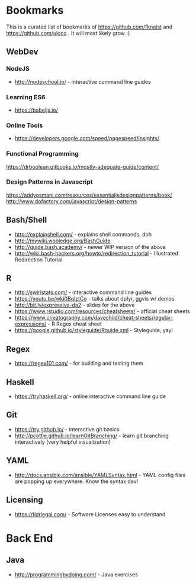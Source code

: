 # Bookmarks

This is a curated list of bookmarks of https://github.com/fkneist and https://github.com/uloco . It will most likely grow :)

## WebDev
### NodeJS
* http://nodeschool.io/ - interactive command line guides

### Learning ES6
* https://babeljs.io/

### Online Tools
* https://developers.google.com/speed/pagespeed/insights/

### Functional Programming
https://drboolean.gitbooks.io/mostly-adequate-guide/content/

### Design Patterns in Javascript
https://addyosmani.com/resources/essentialjsdesignpatterns/book/  
http://www.dofactory.com/javascript/design-patterns

## Bash/Shell
* http://explainshell.com/ - explains shell commands, doh
* http://mywiki.wooledge.org/BashGuide 
* http://guide.bash.academy/ - newer WIP version of the above
* http://wiki.bash-hackers.org/howto/redirection_tutorial - Illustrated Redirection Tutorial

## R
* http://swirlstats.com/ - interactive command line guides
* https://youtu.be/wki0BqlztCo - talks about dplyr, ggvis w/ demos
* http://bit.ly/expressive-da2 - slides  for the above
* https://www.rstudio.com/resources/cheatsheets/ - official cheat sheets
* https://www.cheatography.com/davechild/cheat-sheets/regular-expressions/ - R Regex cheat sheet
* https://google.github.io/styleguide/Rguide.xml - Styleguide, yay!

## Regex
* https://regex101.com/ - for building and testing them

## Haskell
* https://tryhaskell.org/ - online interactive command line guide

## Git
* https://try.github.io/ - interactive git basics
* http://pcottle.github.io/learnGitBranching/ - learn git branching interactively (very helpful visualization)

## YAML
* http://docs.ansible.com/ansible/YAMLSyntax.html - YAML config files are popping up everywhere. Know the syntax dev! 

## Licensing
* https://tldrlegal.com/ - Software Licenses easy to understand

# Back End
## Java
* http://programmingbydoing.com/ - Java exercises
